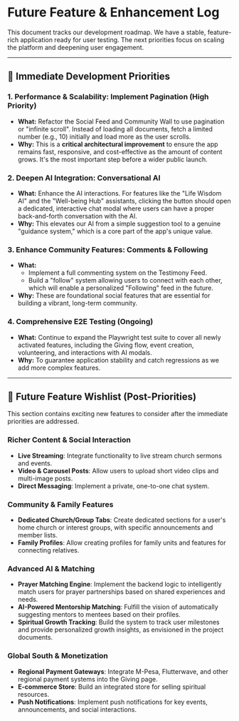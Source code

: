 # Future Feature & Enhancement Log

This document tracks our development roadmap. We have a stable, feature-rich application ready for user testing. The next priorities focus on scaling the platform and deepening user engagement.

---

## 🚀 **Immediate Development Priorities**

### **1. Performance & Scalability: Implement Pagination (High Priority)**
-   **What:** Refactor the Social Feed and Community Wall to use pagination or "infinite scroll". Instead of loading all documents, fetch a limited number (e.g., 10) initially and load more as the user scrolls.
-   **Why:** This is a **critical architectural improvement** to ensure the app remains fast, responsive, and cost-effective as the amount of content grows. It's the most important step before a wider public launch.

### **2. Deepen AI Integration: Conversational AI**
-   **What:** Enhance the AI interactions. For features like the "Life Wisdom AI" and the "Well-being Hub" assistants, clicking the button should open a dedicated, interactive chat modal where users can have a proper back-and-forth conversation with the AI.
-   **Why:** This elevates our AI from a simple suggestion tool to a genuine "guidance system," which is a core part of the app's unique value.

### **3. Enhance Community Features: Comments & Following**
-   **What:**
    -   Implement a full commenting system on the Testimony Feed.
    -   Build a "follow" system allowing users to connect with each other, which will enable a personalized "Following" feed in the future.
-   **Why:** These are foundational social features that are essential for building a vibrant, long-term community.

### **4. Comprehensive E2E Testing (Ongoing)**
-   **What:** Continue to expand the Playwright test suite to cover all newly activated features, including the Giving flow, event creation, volunteering, and interactions with AI modals.
-   **Why:** To guarantee application stability and catch regressions as we add more complex features.

---

## 🌟 **Future Feature Wishlist (Post-Priorities)**

This section contains exciting new features to consider after the immediate priorities are addressed.

### **Richer Content & Social Interaction**
-   **Live Streaming**: Integrate functionality to live stream church sermons and events.
-   **Video & Carousel Posts**: Allow users to upload short video clips and multi-image posts.
-   **Direct Messaging**: Implement a private, one-to-one chat system.

### **Community & Family Features**
-   **Dedicated Church/Group Tabs**: Create dedicated sections for a user's home church or interest groups, with specific announcements and member lists.
-   **Family Profiles**: Allow creating profiles for family units and features for connecting relatives.

### **Advanced AI & Matching**
-   **Prayer Matching Engine**: Implement the backend logic to intelligently match users for prayer partnerships based on shared experiences and needs.
-   **AI-Powered Mentorship Matching**: Fulfill the vision of automatically suggesting mentors to mentees based on their profiles.
-   **Spiritual Growth Tracking**: Build the system to track user milestones and provide personalized growth insights, as envisioned in the project documents.

### **Global South & Monetization**
-   **Regional Payment Gateways**: Integrate M-Pesa, Flutterwave, and other regional payment systems into the Giving page.
-   **E-commerce Store**: Build an integrated store for selling spiritual resources.
-   **Push Notifications**: Implement push notifications for key events, announcements, and social interactions.